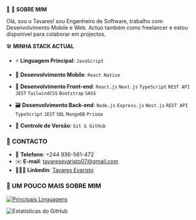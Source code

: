 🚀 🪩 **SOBRE MIM**  

Olá, sou o Tavares! sou Engenheiro de Software, trabalho com Desenvolvimento Mobile e Web. Actuo também como freelancer e estou disponível para colaborar em projectos.

🛠 **MINHA STACK ACTUAL** 

- ⚡️  **Linguagem Principal**: `JavaScript`

- 📱 **Desenvolvimento Mobile**: `React Native`
  
- 🎨 **Desenvolvimento Front-end**: `React.js` `Next.js` `TypeScript` `REST API`  `JEST` `TailwindCSS` `Bootstrap` `SASS`

- 🗃️ **Desenvolvimento Back-end**:  `Node.js` `Express.js` `Nest.js` `REST API` `TypeScript` `JEST` `SQL`  `MongoDB` `Prisma`

- 📄 **Controle de Versão**: `Git & GitHub`
  

### 📱 **CONTACTO**

- 📱 **Telefone**: +244 936-561-472
- ✉️ **E-mail**: tavaresevaristo07@gmail.com
- 👨🏼‍🦰 **Linkedin**: [Tavares Evaristo](https://www.linkedin.com/in/tavares-evaristo/)

### 🚀 UM POUCO MAIS SOBRE MIM
[![Principais Linguagens](https://github-readme-stats.vercel.app/api/top-langs/?username=tavaresevaristo&layout=compact)](https://github.com/tavaresevaristo/github-readme-stats) 

![Estatísticas do GitHub](https://github-readme-stats.vercel.app/api?username=tavaresevaristo&show_icons=true&theme=dracula)
